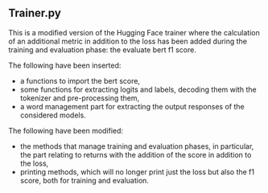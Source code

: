 ## Trainer.py

This is a modified version of the Hugging Face trainer where the calculation of an additional metric in addition to the loss has been added during the training and evaluation phase: the evaluate bert f1 score.

The following have been inserted:
* a functions to import the bert score,
* some functions for extracting logits and labels, decoding them with the tokenizer and pre-processing them,
* a word management part for extracting the output responses of the considered models.

The following have been modified:
* the methods that manage training and evaluation phases, in particular, the part relating to returns with the addition of the score in addition to the loss,
* printing methods, which will no longer print just the loss but also the f1 score, both for training and evaluation.
